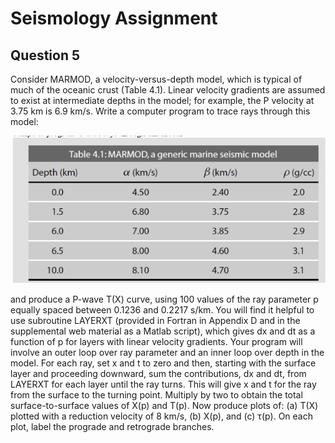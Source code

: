 # Seismology Assignment
## Question 5

Consider MARMOD, a velocity-versus-depth model, which is typical of
much of the oceanic crust (Table 4.1). Linear velocity gradients are assumed to exist at
intermediate depths in the model; for example, the P velocity at 3.75 km is 6.9 km/s. Write a
computer program to trace rays through this model:

![Question data table](https://raw.githubusercontent.com/KaairaGupta/Seismology_Assignment4_Ans5/master/question/table_question.png)


and produce a P-wave T(X) curve, using 100 values of the ray parameter p equally spaced
between 0.1236 and 0.2217 s/km. You will find it helpful to use subroutine LAYERXT
(provided in Fortran in Appendix D and in the supplemental web material as a Matlab script),
which gives dx and dt as a function of p for layers with linear velocity gradients. Your
program will involve an outer loop over ray parameter and an inner loop over depth in the
model. For each ray, set x and t to zero and then, starting with the surface layer and
proceeding downward, sum the contributions, dx and dt, from LAYERXT for each layer until
the ray turns. This will give x and t for the ray from the surface to the turning point. Multiply
by two to obtain the total surface-to-surface values of X(p) and T(p). Now produce plots of:
(a) T(X) plotted with a reduction velocity of 8 km/s, (b) X(p), and (c) τ(p). On each plot, label
the prograde and retrograde branches.
